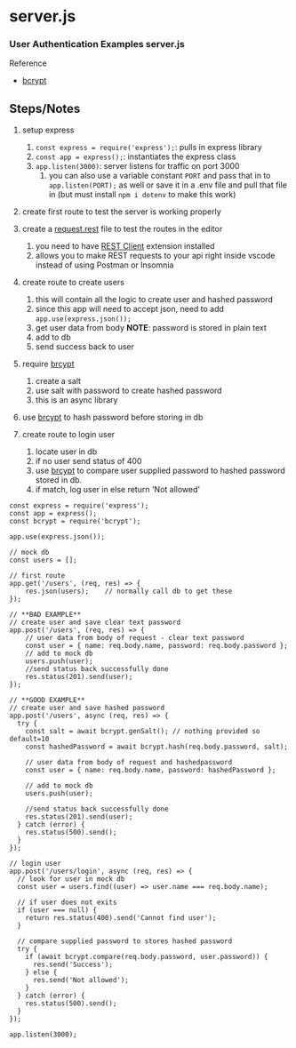 # server.js
### User Authentication Examples server.js

Reference

- [bcrypt](https://www.npmjs.com/package/bcrypt)

## Steps/Notes

1. setup express

   1. `const express = require('express');`: pulls in express library
   1. `const app = express();`: instantiates the express class
   1. `app.listen(3000)`: server listens for traffic on port 3000
      1. you can also use a variable constant `PORT` and pass that in to `app.listen(PORT);` as well or save it in a .env file and pull that file in (but must install `npm i dotenv` to make this work)

1. create first route to test the server is working properly
1. create a [request.rest](./javascript.node-js.user-authentication.examples.requests-rest.md) file to test the routes in the editor

   1. you need to have [REST Client](https://marketplace.visualstudio.com/items?itemName=humao.rest-client) extension installed
   1. allows you to make REST requests to your api right inside vscode instead of using Postman or Insomnia

1. create route to create users
   1. this will contain all the logic to create user and hashed password
   1. since this app will need to accept json, need to add `app.use(express.json());`
   1. get user data from body **NOTE**: password is stored in plain text
   1. add to db
   1. send success back to user
1. require [brcypt](https://www.npmjs.com/package/bcrypt)
   1. create a salt
   1. use salt with password to create hashed password
   1. this is an async library
1. use [brcypt](https://www.npmjs.com/package/bcrypt) to hash password before storing in db
1. create route to login user
   1. locate user in db
   1. if no user send status of 400
   1. use [brcypt](https://www.npmjs.com/package/bcrypt) to compare user supplied password to hashed password stored in db.
   1. if match, log user in else return 'Not allowed'

```nodejs
const express = require('express');
const app = express();
const bcrypt = require('bcrypt');

app.use(express.json());

// mock db
const users = [];

// first route
app.get('/users', (req, res) => {
    res.json(users);    // normally call db to get these
});

// **BAD EXAMPLE**
// create user and save clear text password
app.post('/users', (req, res) => {
    // user data from body of request - clear text password
    const user = { name: req.body.name, password: req.body.password };
    // add to mock db
    users.push(user);
    //send status back successfully done
    res.status(201).send(user);
});

// **GOOD EXAMPLE**
// create user and save hashed password
app.post('/users', async (req, res) => {
  try {
    const salt = await bcrypt.genSalt(); // nothing provided so default=10
    const hashedPassword = await bcrypt.hash(req.body.password, salt);

    // user data from body of request and hashedpassword
    const user = { name: req.body.name, password: hashedPassword };

    // add to mock db
    users.push(user);

    //send status back successfully done
    res.status(201).send(user);
  } catch (error) {
    res.status(500).send();
  }
});

// login user
app.post('/users/login', async (req, res) => {
  // look for user in mock db
  const user = users.find((user) => user.name === req.body.name);

  // if user does not exits
  if (user === null) {
    return res.status(400).send('Cannot find user');
  }

  // compare supplied password to stores hashed password
  try {
    if (await bcrypt.compare(req.body.password, user.password)) {
      res.send('Success');
    } else {
      res.send('Not allowed');
    }
  } catch (error) {
    res.status(500).send();
  }
});

app.listen(3000);
```
